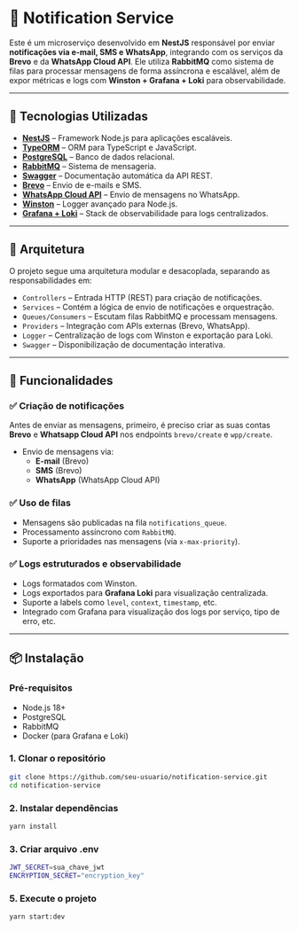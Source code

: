 # 📨 Notification Service

Este é um microserviço desenvolvido em **NestJS** responsável por enviar **notificações via e-mail, SMS e WhatsApp**, integrando com os serviços da **Brevo** e da **WhatsApp Cloud API**. Ele utiliza **RabbitMQ** como sistema de filas para processar mensagens de forma assíncrona e escalável, além de expor métricas e logs com **Winston + Grafana + Loki** para observabilidade.

---

## 🚀 Tecnologias Utilizadas

- **[NestJS](https://nestjs.com/)** – Framework Node.js para aplicações escaláveis.
- **[TypeORM](https://typeorm.io/)** – ORM para TypeScript e JavaScript.
- **[PostgreSQL](https://www.postgresql.org/)** – Banco de dados relacional.
- **[RabbitMQ](https://www.rabbitmq.com/)** – Sistema de mensageria.
- **[Swagger](https://swagger.io/)** – Documentação automática da API REST.
- **[Brevo](https://www.brevo.com/)** – Envio de e-mails e SMS.
- **[WhatsApp Cloud API](https://developers.facebook.com/docs/whatsapp/)** – Envio de mensagens no WhatsApp.
- **[Winston](https://github.com/winstonjs/winston)** – Logger avançado para Node.js.
- **[Grafana + Loki](https://grafana.com/oss/loki/)** – Stack de observabilidade para logs centralizados.

---

## 📐 Arquitetura

O projeto segue uma arquitetura modular e desacoplada, separando as responsabilidades em:

- `Controllers` – Entrada HTTP (REST) para criação de notificações.
- `Services` – Contém a lógica de envio de notificações e orquestração.
- `Queues/Consumers` – Escutam filas RabbitMQ e processam mensagens.
- `Providers` – Integração com APIs externas (Brevo, WhatsApp).
- `Logger` – Centralização de logs com Winston e exportação para Loki.
- `Swagger` – Disponibilização de documentação interativa.

---

## 🧪 Funcionalidades

### ✅ Criação de notificações

Antes de enviar as mensagens, primeiro, é preciso criar as suas contas **Brevo** e **Whatsapp Cloud API** nos endpoints `brevo/create` e `wpp/create`.

- Envio de mensagens via:
  - **E-mail** (Brevo)
  - **SMS** (Brevo)
  - **WhatsApp** (WhatsApp Cloud API)

### ✅ Uso de filas

- Mensagens são publicadas na fila `notifications_queue`.
- Processamento assíncrono com `RabbitMQ`.
- Suporte a prioridades nas mensagens (via `x-max-priority`).

### ✅ Logs estruturados e observabilidade

- Logs formatados com Winston.
- Logs exportados para **Grafana Loki** para visualização centralizada.
- Suporte a labels como `level`, `context`, `timestamp`, etc.
- Integrado com Grafana para visualização dos logs por serviço, tipo de erro, etc.

---

## 📦 Instalação

### Pré-requisitos

- Node.js 18+
- PostgreSQL
- RabbitMQ
- Docker (para Grafana e Loki)

### 1. Clonar o repositório

```bash
git clone https://github.com/seu-usuario/notification-service.git
cd notification-service
```

### 2. Instalar dependências

```bash
yarn install
```

### 3. Criar arquivo .env

```bash
JWT_SECRET=sua_chave_jwt
ENCRYPTION_SECRET="encryption_key"
```

### 5. Execute o projeto

```bash
yarn start:dev
```
